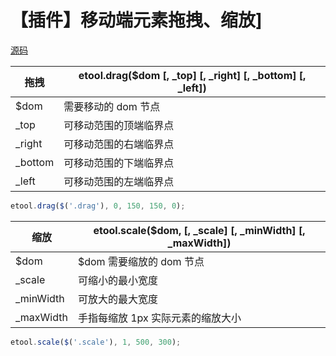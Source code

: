# 【插件】移动端元素拖拽、缩放]

[源码](https://github.com/hewq/Front-end/blob/master/apps/JavaScript/elementtool/js/etool.js)

| 拖拽    | etool.drag($dom \[, _top] \[, _right] \[, _bottom] \[, _left]) |
| ------- | ------------------------------------------------------------ |
| $dom    | 需要移动的 dom 节点                                          |
| _top    | 可移动范围的顶端临界点                                       |
| _right  | 可移动范围的右端临界点                                       |
| _bottom | 可移动范围的下端临界点                                       |
| _left   | 可移动范围的左端临界点                                       |

```javascript
etool.drag($('.drag'), 0, 150, 150, 0);
```

| 缩放      | etool.scale($dom, \[, _scale] \[, _minWidth] \[, _maxWidth]) |
| --------- | ------------------------------------------------------------ |
| $dom      | $dom 需要缩放的 dom 节点                                     |
| _scale    | 可缩小的最小宽度                                             |
| _minWidth | 可放大的最大宽度                                             |
| _maxWidth | 手指每缩放 1px 实际元素的缩放大小                            |

```javascript
etool.scale($('.scale'), 1, 500, 300);
```

